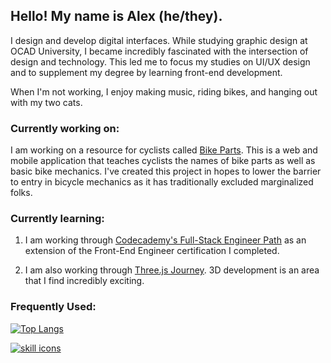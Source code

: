 ## Hello! My name is Alex (he/they).

I design and develop digital interfaces. While studying graphic design at OCAD University, I became incredibly fascinated with the intersection of design and technology. This led me to focus my studies on UI/UX design and to supplement my degree by learning front-end development.

When I'm not working, I enjoy making music, riding bikes, and hanging out with my two cats.

### Currently working on:

I am working on a resource for cyclists called [Bike Parts](https://github.com/alextownson/bike-parts). This is a web and mobile application that teaches cyclists the names of bike parts as well as basic bike mechanics. I've created this project in hopes to lower the barrier to entry in bicycle mechanics as it has traditionally excluded marginalized folks. 

### Currently learning:

1. I am working through [Codecademy's Full-Stack Engineer Path](https://www.codecademy.com/learn/paths/full-stack-engineer-career-path) as an extension of the Front-End Engineer certification I completed.

2. I am also working through [Three.js Journey](https://threejs-journey.com/). 3D development is an area that I find incredibly exciting.
   
### Frequently Used:

[![Top Langs](https://github-readme-stats.vercel.app/api/top-langs/?username=alextownson&layout=compact)](https://github.com/anuraghazra/github-readme-stats)


[![skill icons](https://skillicons.dev/icons?i=ae,ai,pr,ps,figma,vscode,html,css,js,react,webpack,git,github)](https://skillicons.dev)
